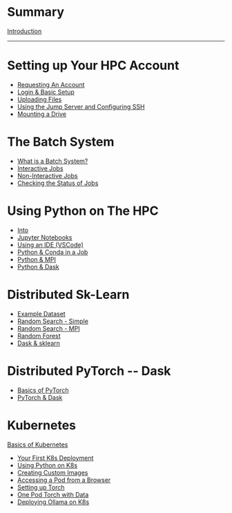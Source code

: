 # Summary

[Introduction](index.md)

---

# Setting up Your HPC Account

- [Requesting An Account](setup/request-account.md)
- [Login & Basic Setup](setup/login-and-basic-setup.md)
- [Uploading Files](setup/uploading-files/uploading-files.md)
- [Using the Jump Server and Configuring SSH](setup/configuring-ssh.md)
- [Mounting a Drive](setup/using-sshfs.md)

# The Batch System

- [What is a Batch System?](the-batch-system/what-is-the-batch-system.md)
- [Interactive Jobs](the-batch-system/interactive-jobs.md)
- [Non-Interactive Jobs](the-batch-system/non-interactive-jobs.md)
- [Checking the Status of Jobs](the-batch-system/job-status/checking-the-status-of-your-jobs.md)

# Using Python on The HPC

- [Into]()
- [Jupyter Notebooks]()
- [Using an IDE (VSCode)]()
- [Python & Conda in a Job]()
- [Python & MPI]()
- [Python & Dask]()

# Distributed Sk-Learn
- [Example Dataset]()
- [Random Search - Simple]()
- [Random Search - MPI]()
- [Random Forest]()
- [Dask & sklearn]()

# Distributed PyTorch -- Dask
- [Basics of PyTorch]()
- [PyTorch & Dask]()

# Kubernetes
[Basics of Kubernetes]()
- [Your First K8s Deployment]()
- [Using Python on K8s]()
- [Creating Custom Images]()
- [Accessing a Pod from a Browser]()
- [Setting up Torch]()
- [One Pod Torch with Data]()
- [Deploying Ollama on K8s]()
